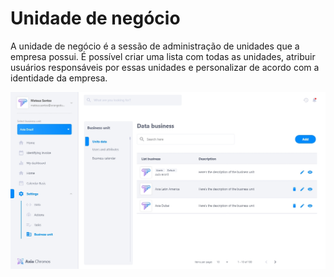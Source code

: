 # Unidade de negócio
A unidade de negócio é a sessão de administração de unidades que a empresa possui. É possível criar uma lista com todas as unidades, atribuir usuários responsáveis por essas unidades e personalizar de acordo com a identidade da empresa.

![image](../img/crm/businessunit-unitdata.png)
